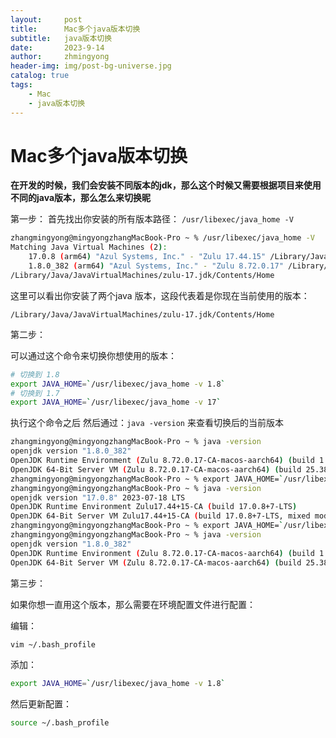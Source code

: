 ```yaml
---
layout:     post
title:      Mac多个java版本切换
subtitle:   java版本切换
date:       2023-9-14
author:     zhmingyong
header-img: img/post-bg-universe.jpg
catalog: true
tags:
    - Mac
    - java版本切换
---
```


# Mac多个java版本切换

  **在开发的时候，我们会安装不同版本的jdk，那么这个时候又需要根据项目来使用不同的java版本，那么怎么来切换昵**

第一步：    首先找出你安装的所有版本路径： `/usr/libexec/java_home -V`

``````bash
zhangmingyong@mingyongzhangMacBook-Pro ~ % /usr/libexec/java_home -V
Matching Java Virtual Machines (2):
    17.0.8 (arm64) "Azul Systems, Inc." - "Zulu 17.44.15" /Library/Java/JavaVirtualMachines/zulu-17.jdk/Contents/Home
    1.8.0_382 (arm64) "Azul Systems, Inc." - "Zulu 8.72.0.17" /Library/Java/JavaVirtualMachines/zulu-8.jdk/Contents/Home
/Library/Java/JavaVirtualMachines/zulu-17.jdk/Contents/Home
``````

这里可以看出你安装了两个java 版本，这段代表着是你现在当前使用的版本：

`/Library/Java/JavaVirtualMachines/zulu-17.jdk/Contents/Home`



第二步：

可以通过这个命令来切换你想使用的版本：

```bash
# 切换到 1.8
export JAVA_HOME=`/usr/libexec/java_home -v 1.8`
# 切换到 1.7
export JAVA_HOME=`/usr/libexec/java_home -v 17`
```

 执行这个命令之后 然后通过：`java -version` 来查看切换后的当前版本

``````bash
zhangmingyong@mingyongzhangMacBook-Pro ~ % java -version
openjdk version "1.8.0_382"
OpenJDK Runtime Environment (Zulu 8.72.0.17-CA-macos-aarch64) (build 1.8.0_382-b05)
OpenJDK 64-Bit Server VM (Zulu 8.72.0.17-CA-macos-aarch64) (build 25.382-b05, mixed mode)
zhangmingyong@mingyongzhangMacBook-Pro ~ % export JAVA_HOME=`/usr/libexec/java_home -v 17` 
zhangmingyong@mingyongzhangMacBook-Pro ~ % java -version                                  
openjdk version "17.0.8" 2023-07-18 LTS
OpenJDK Runtime Environment Zulu17.44+15-CA (build 17.0.8+7-LTS)
OpenJDK 64-Bit Server VM Zulu17.44+15-CA (build 17.0.8+7-LTS, mixed mode, sharing)
zhangmingyong@mingyongzhangMacBook-Pro ~ % export JAVA_HOME=`/usr/libexec/java_home -v 1.8`
zhangmingyong@mingyongzhangMacBook-Pro ~ % java -version                                   
openjdk version "1.8.0_382"
OpenJDK Runtime Environment (Zulu 8.72.0.17-CA-macos-aarch64) (build 1.8.0_382-b05)
OpenJDK 64-Bit Server VM (Zulu 8.72.0.17-CA-macos-aarch64) (build 25.382-b05, mixed mode)
``````

第三步：

 如果你想一直用这个版本，那么需要在环境配置文件进行配置：

编辑：

```bash
vim ~/.bash_profile
```

添加： 

```bash
export JAVA_HOME=`/usr/libexec/java_home -v 1.8`
```

然后更新配置：

```bash
source ~/.bash_profile
```

